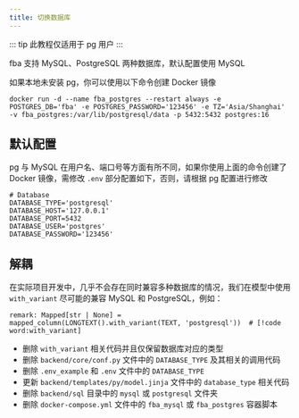 ```yaml
---
title: 切换数据库
---
```


::: tip
此教程仅适用于 pg 用户
:::

fba 支持 MySQL、PostgreSQL 两种数据库，默认配置使用 MySQL

如果本地未安装 pg，你可以使用以下命令创建 Docker 镜像

```shell
docker run -d --name fba_postgres --restart always -e POSTGRES_DB='fba' -e POSTGRES_PASSWORD='123456' -e TZ='Asia/Shanghai' -v fba_postgres:/var/lib/postgresql/data -p 5432:5432 postgres:16
```

## 默认配置

pg 与 MySQL 在用户名、端口号等方面有所不同，如果你使用上面的命令创建了 Docker 镜像，需修改 `.env` 部分配置如下，否则，请根据
pg 配置进行修改

```env
# Database
DATABASE_TYPE='postgresql'
DATABASE_HOST='127.0.0.1'
DATABASE_PORT=5432
DATABASE_USER='postgres'
DATABASE_PASSWORD='123456'
```

## 解耦

在实际项目开发中，几乎不会存在同时兼容多种数据库的情况，我们在模型中使用 `with_variant` 尽可能的兼容 MySQL 和
PostgreSQL，例如：

```python:no-line-numbers
remark: Mapped[str | None] = mapped_column(LONGTEXT().with_variant(TEXT, 'postgresql'))  # [!code word:with_variant]
```

- 删除 `with_variant` 相关代码并且仅保留数据库对应的类型
- 删除 `backend/core/conf.py` 文件中的 `DATABASE_TYPE` 及其相关的调用代码
- 删除 `.env_example` 和 `.env` 文件中的 `DATABASE_TYPE`
- 更新 `backend/templates/py/model.jinja` 文件中的 `database_type` 相关代码
- 删除 `backend/sql` 目录中的 `mysql` 或 `postgresql` 文件夹
- 删除 `docker-compose.yml` 文件中的 `fba_mysql` 或 `fba_postgres` 容器脚本
